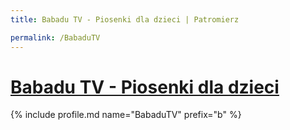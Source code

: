 ```yaml
---
title: Babadu TV - Piosenki dla dzieci | Patromierz

permalink: /BabaduTV
---
```


# [Babadu TV - Piosenki dla dzieci](https://patronite.pl/BabaduTV)

{% include profile.md name="BabaduTV" prefix="b" %}
